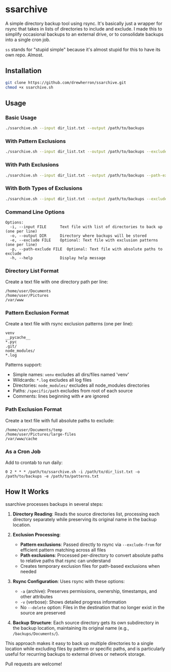 # ssarchive

A simple directory backup tool using rsync. It's basically just a wrapper for rsync that takes in lists of directories to include and exclude. I made this to simplify occasional backups to an external drive, or to consolidate backups into a single cron job.

`ss` stands for "stupid simple" because it's almost stupid for this to have its own repo. Almost.

## Installation

```bash
git clone https://github.com/drewherron/ssarchive.git
chmod +x ssarchive.sh
```

## Usage

### Basic Usage

```bash
./ssarchive.sh --input dir_list.txt --output /path/to/backups
```

### With Pattern Exclusions

```bash
./ssarchive.sh --input dir_list.txt --output /path/to/backups --exclude patterns.txt
```

### With Path Exclusions

```bash
./ssarchive.sh --input dir_list.txt --output /path/to/backups --path-exclude paths.txt
```

### With Both Types of Exclusions

```bash
./ssarchive.sh --input dir_list.txt --output /path/to/backups --exclude patterns.txt --path-exclude paths.txt
```

### Command Line Options

```
Options:
  -i, --input FILE      Text file with list of directories to back up (one per line)
  -o, --output DIR      Directory where backups will be stored
  -e, --exclude FILE    Optional: Text file with exclusion patterns (one per line)
  -p, --path-exclude FILE  Optional: Text file with absolute paths to exclude
  -h, --help            Display help message
```

### Directory List Format

Create a text file with one directory path per line:

```
/home/user/Documents
/home/user/Pictures
/var/www
```

### Pattern Exclusion Format

Create a text file with rsync exclusion patterns (one per line):

```
venv
__pycache__
*.pyc
.git/
node_modules/
*.log
```

Patterns support:
- Simple names: `venv` excludes all dirs/files named 'venv'
- Wildcards: `*.log` excludes all log files
- Directories: `node_modules/` excludes all node_modules directories
- Paths: `/specific/path` excludes from root of each source
- Comments: lines beginning with `#` are ignored

### Path Exclusion Format

Create a text file with full absolute paths to exclude:

```
/home/user/Documents/temp
/home/user/Pictures/large-files
/var/www/cache
```

### As a Cron Job

Add to crontab to run daily:

```
0 2 * * * /path/to/ssarchive.sh -i /path/to/dir_list.txt -o /path/to/backups -e /path/to/patterns.txt
```

## How It Works

ssarchive processes backups in several steps:

1. **Directory Reading**: Reads the source directories list, processing each directory separately while preserving its original name in the backup location.

2. **Exclusion Processing**: 
   - **Pattern exclusions**: Passed directly to rsync via `--exclude-from` for efficient pattern matching across all files
   - **Path exclusions**: Processed per-directory to convert absolute paths to relative paths that rsync can understand
   - Creates temporary exclusion files for path-based exclusions when needed

3. **Rsync Configuration**: Uses rsync with these options:
   - `-a` (archive): Preserves permissions, ownership, timestamps, and other attributes
   - `-v` (verbose): Shows detailed progress information
   - No `--delete` option: Files in the destination that no longer exist in the source are preserved
   
4. **Backup Structure**: Each source directory gets its own subdirectory in the backup location, maintaining its original name (e.g., `/backups/Documents/`).

This approach makes it easy to back up multiple directories to a single location while excluding files by pattern or specific paths, and is particularly useful for recurring backups to external drives or network storage.

Pull requests are welcome!
